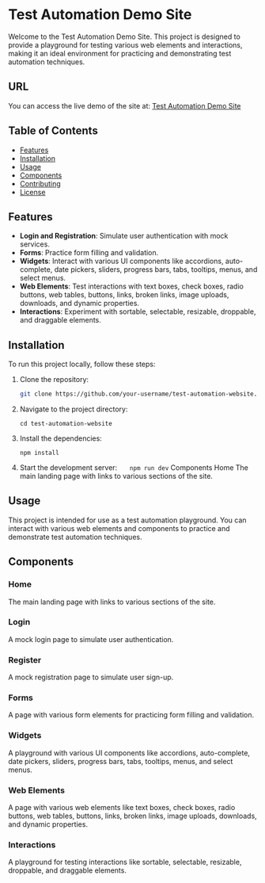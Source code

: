 # Test Automation Demo Site

Welcome to the Test Automation Demo Site. This project is designed to provide a playground for testing various web elements and interactions, making it an ideal environment for practicing and demonstrating test automation techniques.

## URL

You can access the live demo of the site at: [Test Automation Demo Site](https://test-automation-website.vercel.app/)

## Table of Contents

- [Features](#features)
- [Installation](#installation)
- [Usage](#usage)
- [Components](#components)
- [Contributing](#contributing)
- [License](#license)

## Features

- **Login and Registration**: Simulate user authentication with mock services.
- **Forms**: Practice form filling and validation.
- **Widgets**: Interact with various UI components like accordions, auto-complete, date pickers, sliders, progress bars, tabs, tooltips, menus, and select menus.
- **Web Elements**: Test interactions with text boxes, check boxes, radio buttons, web tables, buttons, links, broken links, image uploads, downloads, and dynamic properties.
- **Interactions**: Experiment with sortable, selectable, resizable, droppable, and draggable elements.

## Installation

To run this project locally, follow these steps:

1. Clone the repository:
   ```sh
   git clone https://github.com/your-username/test-automation-website.git
   ```
2. Navigate to the project directory:

   ```
   cd test-automation-website
   ```

3. Install the dependencies:
   ```
   npm install
   ```
4. Start the development server:
   `   npm run dev`
   Components
   Home
   The main landing page with links to various sections of the site.

## Usage

This project is intended for use as a test automation playground. You can interact with various web elements and components to practice and demonstrate test automation techniques.

## Components

### Home

The main landing page with links to various sections of the site.

### Login

A mock login page to simulate user authentication.

### Register

A mock registration page to simulate user sign-up.

### Forms

A page with various form elements for practicing form filling and validation.

### Widgets

A playground with various UI components like accordions, auto-complete, date pickers, sliders, progress bars, tabs, tooltips, menus, and select menus.

### Web Elements

A page with various web elements like text boxes, check boxes, radio buttons, web tables, buttons, links, broken links, image uploads, downloads, and dynamic properties.

### Interactions

A playground for testing interactions like sortable, selectable, resizable, droppable, and draggable elements.
